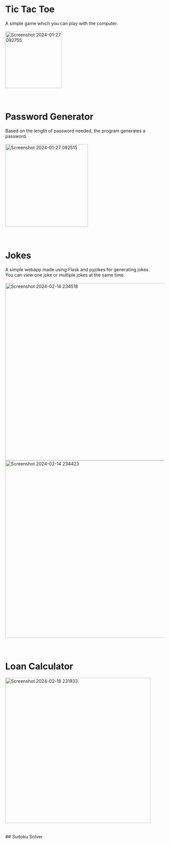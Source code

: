 # Tic Tac Toe <br>
A simple game which you can play with the computer. <br><br>
<img width="179" alt="Screenshot 2024-01-27 092755" src="https://github.com/Bhavaneet/Python-projects/assets/130878982/ae354d2f-9f55-43b4-a398-abb903b92e4f">
<br><br><br>
# Password Generator <br>
Based on the length of password needed, the program generates a password.<br><br>
<img width="261" alt="Screenshot 2024-01-27 092515" src="https://github.com/Bhavaneet/Python-projects/assets/130878982/d71cedde-5293-4113-9055-a37cbf27f21d">
<br><br><br>
# Jokes <br>
A simple webapp made using Flask and pyjokes for generating jokes.<br>
You can view one joke or multiple jokes at the same time.<br><br>
<img width="560" alt="Screenshot 2024-02-14 234518" src="https://github.com/Bhavaneet/Python-projects/assets/130878982/264bea36-578d-46a7-8d44-bf5301329c75"> <br>
<img width="560" alt="Screenshot 2024-02-14 234423" src="https://github.com/Bhavaneet/Python-projects/assets/130878982/13c0b3b1-8abf-4933-8df6-b7b326f86819">
<br><br><br>
# Loan Calculator <br>
<img width="459" alt="Screenshot 2024-02-18 231933" src="https://github.com/Bhavaneet/Python-projects/assets/130878982/1f506b9c-11fd-410d-b6ba-855bc3b7d6af">
<br><br><br>
## Sudoku Solver <br> 
